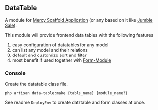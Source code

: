 ## DataTable

A module for [Mercy Scaffold Application](https://github.com/aklebe-laravel/mercy-scaffold.git)
(or any based on it like [Jumble Sale](https://github.com/aklebe-laravel/jumble-sale.git)).

This module will provide frontend data tables with the following features

1) easy configuration of datatables for any model
3) can list any model and their relations
4) default and customize sort and filter
4) most benefit if used together with [Form-Module](https://github.com/aklebe-laravel/form-module.git)

### Console

Create the datatable class file.

```
php artisan data-table:make {table_name} {module_name?}
```

See readme ```DeployEnv``` to create datatable and form classes at once.
